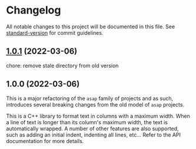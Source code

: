 # Changelog

All notable changes to this project will be documented in this file. See [standard-version](https://github.com/conventional-changelog/standard-version) for commit guidelines.

## [1.0.1](http://github.com/abdes/asap/compare/v1.0.0...v1.0.1) (2022-03-06)

chore: remove stale directory from old version

## 1.0.0 (2022-03-06)

This is a major refactoring of the `asap` family of projects and as such,
introduces several breaking changes from the old model of `asap` projects.

This is a C++ library to format text in columns with a maximum width. When a
line of text is longer than its column's maximum width, the text is
automatically wrapped. A number of other features are also supported, such as
adding an initial indent, indenting all lines, etc... Refer to the API
documentation for more details.
